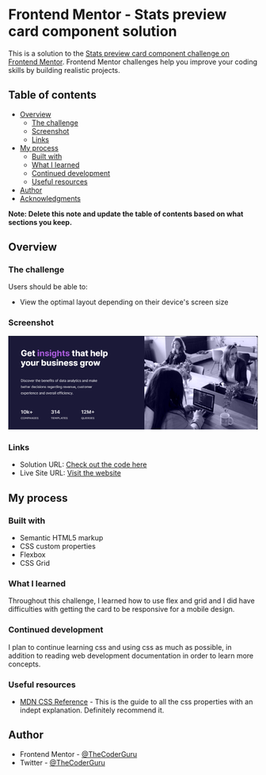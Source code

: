 # Frontend Mentor - Stats preview card component solution

This is a solution to the [Stats preview card component challenge on Frontend Mentor](https://www.frontendmentor.io/challenges/stats-preview-card-component-8JqbgoU62). Frontend Mentor challenges help you improve your coding skills by building realistic projects. 

## Table of contents

- [Overview](#overview)
  - [The challenge](#the-challenge)
  - [Screenshot](#screenshot)
  - [Links](#links)
- [My process](#my-process)
  - [Built with](#built-with)
  - [What I learned](#what-i-learned)
  - [Continued development](#continued-development)
  - [Useful resources](#useful-resources)
- [Author](#author)
- [Acknowledgments](#acknowledgments)

**Note: Delete this note and update the table of contents based on what sections you keep.**

## Overview

### The challenge

Users should be able to:

- View the optimal layout depending on their device's screen size

### Screenshot

![](./stats-preview.PNG)


### Links

- Solution URL: [Check out the code here](https://github.com/TheCoderGuru/stats-preview-card-component/blob/main/css/style.css)
- Live Site URL: [Visit the website](http://stats-preview-card-component-jet.vercel.app/)

## My process

### Built with

- Semantic HTML5 markup
- CSS custom properties
- Flexbox
- CSS Grid


### What I learned

Throughout this challenge, I learned how to use flex and grid and I did have difficulties with getting the card to be responsive for a mobile design.

### Continued development

I plan to continue learning css and using css as much as possible, in addition to reading web development documentation in order to learn more concepts.

### Useful resources

- [MDN CSS Reference](https://developer.mozilla.org/en-US/docs/Web/CSS) - This is the guide to all the css properties with an indept explanation. Definitely recommend it.


## Author

- Frontend Mentor - [@TheCoderGuru](https://www.frontendmentor.io/profile/TheCoderGuru)
- Twitter - [@TheCoderGuru](https://www.twitter.com/TheCoderGuru)
